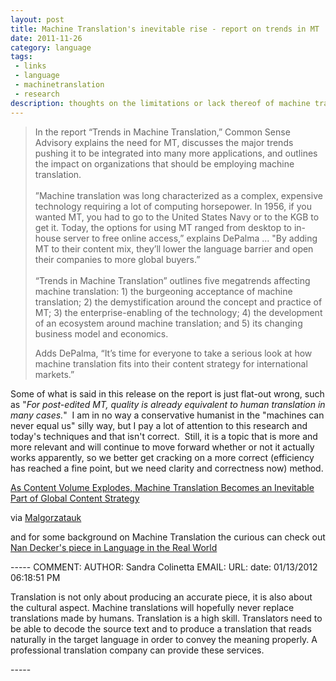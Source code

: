 ```yaml
---
layout: post
title: Machine Translation's inevitable rise - report on trends in MT
date: 2011-11-26
category: language
tags: 
 - links
 - language
 - machinetranslation
 - research
description: thoughts on the limitations or lack thereof of machine translation
---
```


<blockquote>
<p>In the report &ldquo;Trends in Machine Translation,&rdquo; Common Sense Advisory explains the need for MT, discusses the major trends pushing it to be integrated into many more applications, and outlines the impact on organizations that should be employing machine translation.<br /><br />&rdquo;Machine translation was long characterized as a complex, expensive technology requiring a lot of computing horsepower. In 1956, if you wanted MT, you had to go to the United States Navy or to the KGB to get it. Today, the options for using MT ranged from desktop to in-house server to free online access,&rdquo; explains DePalma ... "By adding MT to their content mix, they&rsquo;ll lower the language barrier and open their companies to more global buyers.&rdquo;<br /><br />&ldquo;Trends in Machine Translation&rdquo; outlines five megatrends affecting machine translation: 1) the burgeoning acceptance of machine translation; 2) the demystification around the concept and practice of MT; 3) the enterprise-enabling of the technology; 4) the development of an ecosystem around machine translation; and 5) its changing business model and economics.</p>
<p><span>Adds DePalma, &ldquo;It&rsquo;s time for everyone to take a serious look at how machine translation fits into their content strategy for international markets.&rdquo;</span></p>
</blockquote>
<p>Some of what is said in this release on the report is just flat-out wrong, such as "<span><em>For post-edited MT, quality is already equivalent to human translation in many cases.</em></span>" &nbsp;I am in no way a conservative humanist in the "machines can never equal us" silly way, but I pay a lot of attention to this research and today's techniques and that isn't correct. &nbsp;Still, it is a topic that is more and more relevant and will continue to move forward whether or not it actually works apparently, so we better get cracking on a more correct (efficiency has reached a fine point, but we need clarity and correctness now) method.</p>
<p><span><a class="offsite-link-inline" href="http://www.pr.com/press-release/371195" target="_blank">As Content Volume Explodes, Machine Translation Becomes an Inevitable Part of Global Content Strategy</a></span></p>
<p>via <a class="offsite-link-inline" href="http://www.twitter.com/malgorzatauk" target="_blank">Malgorzatauk</a></p>
<p>and for some background on Machine Translation the curious can check out <a class="offsite-link-inline" href="http://books.google.com/books?id=dmsTY9TmFXAC&amp;pg=PA107&amp;lpg=PA107&amp;dq=machine+translation+nan+decker&amp;source=bl&amp;ots=uL0u0p3y24&amp;sig=6KOXihvGT4Cy24frgp4nayhvyOc&amp;hl=en&amp;ei=ZlycTpPqHoPSiAKSypHADQ&amp;sa=X&amp;oi=book_result&amp;ct=result&amp;resnum=5&amp;ved=0CDcQ6AEwBA#v=onepage&amp;q&amp;f=false" target="_blank">Nan Decker's piece in Language in the Real World</a></p>
-----
COMMENT:
AUTHOR: Sandra Colinetta
EMAIL: 
<!--IP: 81.137.199.122-->
URL: 
date: 01/13/2012 06:18:51 PM
<p>Translation is not only about producing an accurate piece, it is also about the cultural aspect. Machine translations will hopefully never replace translations made by humans. Translation is a high skill. Translators need to be able to decode the source text and to produce a translation that reads naturally in the target language in order to convey the meaning properly. A professional translation company</a> can provide these services.</p>
-----

